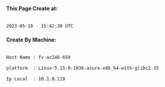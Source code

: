 
   
#### This Page Create at:

```bash

2023-05-10 - 15:42:30 UTC

```

#### Create By Machine:

```bash

Host Name : fv-az246-650

platform  : Linux-5.15.0-1036-azure-x86_64-with-glibc2.35

Ip Local  : 10.1.0.119

```

